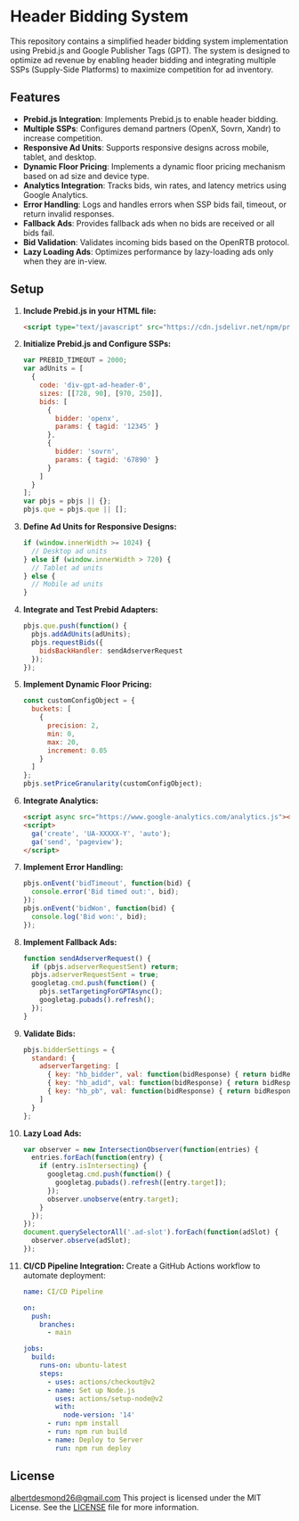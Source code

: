 # Header Bidding System

This repository contains a simplified header bidding system implementation using Prebid.js and Google Publisher Tags (GPT). The system is designed to optimize ad revenue by enabling header bidding and integrating multiple SSPs (Supply-Side Platforms) to maximize competition for ad inventory.

## Features

- **Prebid.js Integration**: Implements Prebid.js to enable header bidding.
- **Multiple SSPs**: Configures demand partners (OpenX, Sovrn, Xandr) to increase competition.
- **Responsive Ad Units**: Supports responsive designs across mobile, tablet, and desktop.
- **Dynamic Floor Pricing**: Implements a dynamic floor pricing mechanism based on ad size and device type.
- **Analytics Integration**: Tracks bids, win rates, and latency metrics using Google Analytics.
- **Error Handling**: Logs and handles errors when SSP bids fail, timeout, or return invalid responses.
- **Fallback Ads**: Provides fallback ads when no bids are received or all bids fail.
- **Bid Validation**: Validates incoming bids based on the OpenRTB protocol.
- **Lazy Loading Ads**: Optimizes performance by lazy-loading ads only when they are in-view.

## Setup

1. **Include Prebid.js in your HTML file:**
   ```html
   <script type="text/javascript" src="https://cdn.jsdelivr.net/npm/prebid.js@latest/dist/prebid.min.js"></script>
   ```

2. **Initialize Prebid.js and Configure SSPs:**
   ```javascript
   var PREBID_TIMEOUT = 2000;
   var adUnits = [
     {
       code: 'div-gpt-ad-header-0',
       sizes: [[728, 90], [970, 250]],
       bids: [
         {
           bidder: 'openx',
           params: { tagid: '12345' }
         },
         {
           bidder: 'sovrn',
           params: { tagid: '67890' }
         }
       ]
     }
   ];
   var pbjs = pbjs || {};
   pbjs.que = pbjs.que || [];
   ```

3. **Define Ad Units for Responsive Designs:**
   ```javascript
   if (window.innerWidth >= 1024) { 
     // Desktop ad units
   } else if (window.innerWidth > 720) { 
     // Tablet ad units
   } else { 
     // Mobile ad units
   }
   ```

4. **Integrate and Test Prebid Adapters:**
   ```javascript
   pbjs.que.push(function() {
     pbjs.addAdUnits(adUnits);
     pbjs.requestBids({
       bidsBackHandler: sendAdserverRequest
     });
   });
   ```

5. **Implement Dynamic Floor Pricing:**
   ```javascript
   const customConfigObject = {
     buckets: [
       {
         precision: 2,
         min: 0,
         max: 20,
         increment: 0.05
       }
     ]
   };
   pbjs.setPriceGranularity(customConfigObject);
   ```

6. **Integrate Analytics:**
   ```html
   <script async src="https://www.google-analytics.com/analytics.js"></script>
   <script>
     ga('create', 'UA-XXXXX-Y', 'auto');
     ga('send', 'pageview');
   </script>
   ```

7. **Implement Error Handling:**
   ```javascript
   pbjs.onEvent('bidTimeout', function(bid) {
     console.error('Bid timed out:', bid);
   });
   pbjs.onEvent('bidWon', function(bid) {
     console.log('Bid won:', bid);
   });
   ```

8. **Implement Fallback Ads:**
   ```javascript
   function sendAdserverRequest() {
     if (pbjs.adserverRequestSent) return;
     pbjs.adserverRequestSent = true;
     googletag.cmd.push(function() {
       pbjs.setTargetingForGPTAsync();
       googletag.pubads().refresh();
     });
   }
   ```

9. **Validate Bids:**
   ```javascript
   pbjs.bidderSettings = {
     standard: {
       adserverTargeting: [
         { key: "hb_bidder", val: function(bidResponse) { return bidResponse.bidderCode; } },
         { key: "hb_adid", val: function(bidResponse) { return bidResponse.adId; } },
         { key: "hb_pb", val: function(bidResponse) { return bidResponse.pbHg; } }
       ]
     }
   };
   ```

10. **Lazy Load Ads:**
    ```javascript
    var observer = new IntersectionObserver(function(entries) {
      entries.forEach(function(entry) {
        if (entry.isIntersecting) {
          googletag.cmd.push(function() {
            googletag.pubads().refresh([entry.target]);
          });
          observer.unobserve(entry.target);
        }
      });
    });
    document.querySelectorAll('.ad-slot').forEach(function(adSlot) {
      observer.observe(adSlot);
    });
    ```

11. **CI/CD Pipeline Integration:**
    Create a GitHub Actions workflow to automate deployment:
    ```yaml
    name: CI/CD Pipeline

    on:
      push:
        branches:
          - main

    jobs:
      build:
        runs-on: ubuntu-latest
        steps:
          - uses: actions/checkout@v2
          - name: Set up Node.js
            uses: actions/setup-node@v2
            with:
              node-version: '14'
          - run: npm install
          - run: npm run build
          - name: Deploy to Server
            run: npm run deploy
    ```

## License
albertdesmond26@gmail.com
This project is licensed under the MIT License. See the [LICENSE](LICENSE) file for more information.
